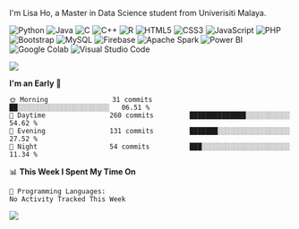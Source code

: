 <p>I'm Lisa Ho, a Master in Data Science student from Univerisiti Malaya.</p>
<p>  
  <!-- Programming Languages -->
  <img alt="Python" src="https://img.shields.io/badge/Python-14354C?style=flat-square&logo=python&logoColor=white" />
  <img alt="Java" src="https://custom-icon-badges.demolab.com/badge/Java-007396.svg?style=flat-square&logo=java&logoColor=white" />
  <img alt="C" src="https://img.shields.io/badge/C-00599C?style=flat-square&logo=c&logoColor=white" />
  <img alt="C++" src="https://img.shields.io/badge/C%2B%2B-00599C?style=flat-square&logo=c%2B%2B&logoColor=white" />
  <img alt="R" src="https://img.shields.io/badge/R-276DC3?style=flat-square&logo=r&logoColor=white" />

  <!-- Web Development -->
  <img alt="HTML5" src="https://img.shields.io/badge/HTML5-E34F26?style=flat-square&logo=html5&logoColor=white" />
  <img alt="CSS3" src="https://img.shields.io/badge/CSS3-1572B6?style=flat-square&logo=css3&logoColor=white" />
  <img alt="JavaScript" src="https://img.shields.io/badge/JavaScript-F7E018?style=flat-square&logo=javascript&logoColor=black" />
  <img alt="PHP" src="https://img.shields.io/badge/PHP-777BB4?style=flat-square&logo=php&logoColor=white" />
  <img alt="Bootstrap" src="https://img.shields.io/badge/Bootstrap-563D7C?style=flat-square&logo=bootstrap&logoColor=white" />

  <!-- Databases -->
  <img alt="MySQL" src="https://img.shields.io/badge/MySQL-37322D?style=flat-square&logo=mysql&logoColor=white" />
  <img alt="Firebase" src="https://img.shields.io/badge/Firebase-039BE5?style=flat-square&logo=firebase&logoColor=white" />

  <!-- Data & Analytics -->
  <img alt="Apache Spark" src="https://img.shields.io/badge/Apache%20Spark-E25A1C?style=flat-square&logo=apachespark&logoColor=white" />
  <img alt="Power BI" src="https://custom-icon-badges.demolab.com/badge/Power%20BI-F1C912?style=flat-square&logo=power-bi&logoColor=white" />
  <img alt="Google Colab" src="https://img.shields.io/badge/Google%20Colab-F9AB00?style=flat-square&logo=googlecolab&logoColor=white" />

  <!-- Tools -->
  <img alt="Visual Studio Code" src="https://custom-icon-badges.demolab.com/badge/Visual%20Studio%20Code-0078d7.svg?style=flat-square&logo=visualstudiocode&logoColor=white" />
</p>


<img src="https://github-readme-stats-sigma-five.vercel.app/api/top-langs?username=lisahyx&langs_count=10&layout=compact" />

<!--START_SECTION:waka-->
**I'm an Early 🐤** 

```text
🌞 Morning                31 commits          ██░░░░░░░░░░░░░░░░░░░░░░░   06.51 % 
🌆 Daytime                260 commits         ██████████████░░░░░░░░░░░   54.62 % 
🌃 Evening                131 commits         ███████░░░░░░░░░░░░░░░░░░   27.52 % 
🌙 Night                  54 commits          ███░░░░░░░░░░░░░░░░░░░░░░   11.34 % 
```


📊 **This Week I Spent My Time On** 

```text
💬 Programming Languages: 
No Activity Tracked This Week
```


<!--END_SECTION:waka-->

<img src="https://komarev.com/ghpvc/?username=lisahyx&label=Profile%20views&color=yellow&style=flat" />
